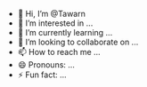 - 👋 Hi, I’m @Tawarn
- 👀 I’m interested in ...
- 🌱 I’m currently learning ...
- 💞️ I’m looking to collaborate on ...
- 📫 How to reach me ...
- 😄 Pronouns: ...
- ⚡ Fun fact: ...

<!---
Tawarn/Tawarn is a ✨ special ✨ repository because its `README.md` (this file) appears on your GitHub profile.
You can click the Preview link to take a look at your changes.
--->
